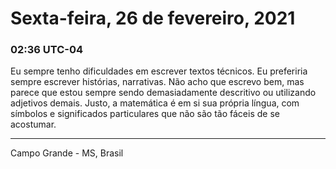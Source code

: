 # Sexta-feira, 26 de fevereiro, 2021

### 02:36 UTC-04

Eu sempre tenho dificuldades em escrever textos técnicos. Eu preferiria sempre escrever
histórias, narrativas. Não acho que escrevo bem, mas parece que estou sempre sendo
demasiadamente descritivo ou utilizando adjetivos demais. Justo, a matemática é
em si sua própria língua, com símbolos e significados particulares que não são tão
fáceis de se acostumar.

---

Campo Grande - MS, Brasil
